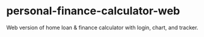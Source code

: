 # personal-finance-calculator-web
Web version of home loan &amp; finance calculator with login, chart, and tracker.
